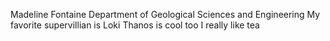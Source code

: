 Madeline Fontaine
Department of Geological Sciences and Engineering 
My favorite supervillian is Loki 
Thanos is cool too
I really like tea
